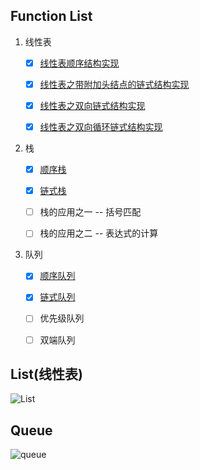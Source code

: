 ## Function List

1. 线性表
    - [x] [线性表顺序结构实现](https://www.xiangjunhong.com/posts/30c404a6.html)

    - [x] [线性表之带附加头结点的链式结构实现](https://www.xiangjunhong.com/posts/60816b5a.html)

    - [x] [线性表之双向链式结构实现](https://www.xiangjunhong.com/posts/beb5106a.html) 

    - [x] [线性表之双向循环链式结构实现](https://www.xiangjunhong.com/posts/538e5180.html)
2. 栈
    - [x] [顺序栈](https://www.xiangjunhong.com/posts/278598dc.html)
    
    - [x] [链式栈](https://www.xiangjunhong.com/posts/9b621d6f.html)
    
    - [ ] 栈的应用之一 -- 括号匹配
    
    - [ ] 栈的应用之二 -- 表达式的计算
3. 队列
    - [x] [顺序队列](https://www.xiangjunhong.com/posts/2d063bc3.html)
    - [x] [链式队列](https://www.xiangjunhong.com/posts/7fcb11a7.html)
    - [ ] 优先级队列
    - [ ] 双端队列





## List(线性表)

![List](https://media.geeksforgeeks.org/wp-content/cdn-uploads/gq/2013/03/Linkedlist.png)

## Queue

![queue](https://media.geeksforgeeks.org/wp-content/cdn-uploads/gq/2014/02/Queue.png)


